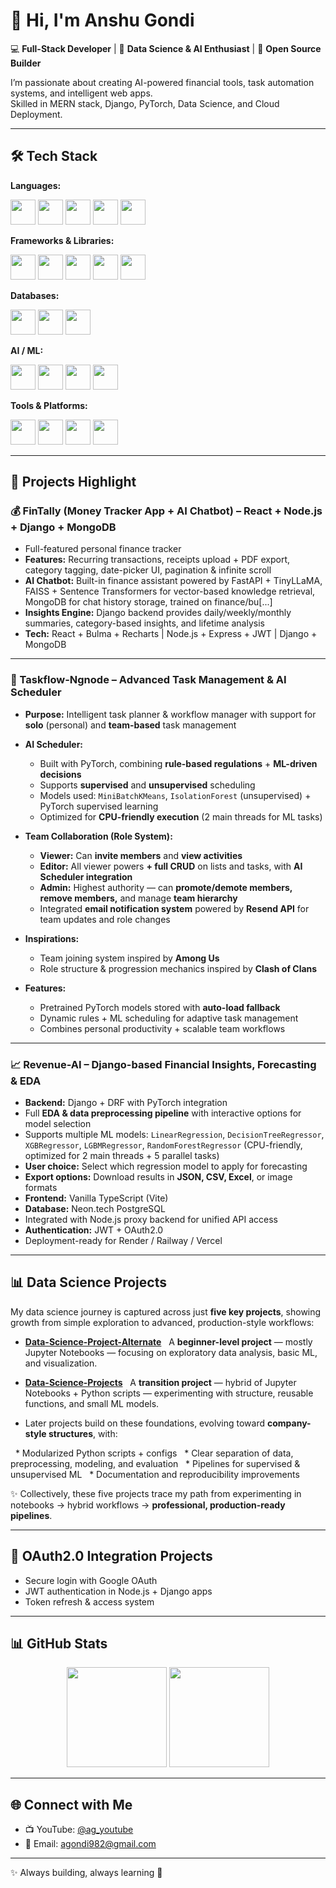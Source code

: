 # 👋 Hi, I'm Anshu Gondi

💻 **Full-Stack Developer** | 🔬 **Data Science & AI Enthusiast** | 🚀 **Open Source Builder**

I’m passionate about creating AI-powered financial tools, task automation systems, and intelligent web apps.  
Skilled in MERN stack, Django, PyTorch, Data Science, and Cloud Deployment.

---

## 🛠️ Tech Stack  

**Languages:**  
<p>
  <img src="https://cdn.jsdelivr.net/gh/devicons/devicon/icons/python/python-original.svg" width="40" height="40" />
  <img src="https://cdn.jsdelivr.net/gh/devicons/devicon/icons/javascript/javascript-original.svg" width="40" height="40" />
  <img src="https://cdn.jsdelivr.net/gh/devicons/devicon/icons/typescript/typescript-original.svg" width="40" height="40" />
  <img src="https://cdn.jsdelivr.net/gh/devicons/devicon/icons/mysql/mysql-original.svg" width="40" height="40" />
  <img src="https://cdn.jsdelivr.net/gh/devicons/devicon/icons/postgresql/postgresql-original.svg" width="40" height="40" />
</p>

**Frameworks & Libraries:**  
<p>
  <img src="https://cdn.jsdelivr.net/gh/devicons/devicon/icons/django/django-plain.svg" width="40" height="40" />
  <img src="https://cdn.jsdelivr.net/gh/devicons/devicon/icons/nodejs/nodejs-original.svg" width="40" height="40" />
  <img src="https://cdn.jsdelivr.net/gh/devicons/devicon/icons/express/express-original.svg" width="40" height="40" />
  <img src="https://cdn.jsdelivr.net/gh/devicons/devicon/icons/react/react-original.svg" width="40" height="40" />
  <img src="https://cdn.jsdelivr.net/gh/devicons/devicon/icons/fastapi/fastapi-original.svg" width="40" height="40" />
</p>

**Databases:**  
<p>
  <img src="https://cdn.jsdelivr.net/gh/devicons/devicon/icons/mongodb/mongodb-original.svg" width="40" height="40" />
  <img src="https://cdn.jsdelivr.net/gh/devicons/devicon/icons/postgresql/postgresql-original.svg" width="40" height="40" />
  <img src="https://cdn.jsdelivr.net/gh/devicons/devicon/icons/mysql/mysql-original.svg" width="40" height="40" />
</p>

**AI / ML:**  
<p>
  <img src="https://cdn.jsdelivr.net/gh/devicons/devicon/icons/pytorch/pytorch-original.svg" width="40" height="40" />
  <img src="https://cdn.jsdelivr.net/gh/devicons/devicon/icons/numpy/numpy-original.svg" width="40" height="40" />
  <img src="https://cdn.jsdelivr.net/gh/devicons/devicon/icons/pandas/pandas-original.svg" width="40" height="40" />
  <img src="https://cdn.jsdelivr.net/gh/devicons/devicon/icons/scikitlearn/scikitlearn-original.svg" width="40" height="40" />
</p>

**Tools & Platforms:**  
<p>
  <img src="https://cdn.jsdelivr.net/gh/devicons/devicon/icons/docker/docker-original.svg" width="40" height="40" />
  <img src="https://cdn.jsdelivr.net/gh/devicons/devicon/icons/git/git-original.svg" width="40" height="40" />
  <img src="https://cdn.jsdelivr.net/gh/devicons/devicon/icons/googlecloud/googlecloud-original.svg" width="40" height="40" />
  <img src="https://cdn.jsdelivr.net/gh/devicons/devicon/icons/vercel/vercel-original.svg" width="40" height="40" />
</p>

---

## 🚀 Projects Highlight

### 💰 FinTally (Money Tracker App + AI Chatbot) – React + Node.js + Django + MongoDB
- Full-featured personal finance tracker  
- **Features:** Recurring transactions, receipts upload + PDF export, category tagging, date-picker UI, pagination & infinite scroll  
- **AI Chatbot:** Built-in finance assistant powered by FastAPI + TinyLLaMA, FAISS + Sentence Transformers for vector-based knowledge retrieval, MongoDB for chat history storage, trained on finance/bu[...]
- **Insights Engine:** Django backend provides daily/weekly/monthly summaries, category-based insights, and lifetime analysis  
- **Tech:** React + Bulma + Recharts | Node.js + Express + JWT | Django + MongoDB  

---

### 📂 Taskflow-Ngnode – Advanced Task Management & AI Scheduler

- **Purpose:** Intelligent task planner & workflow manager with support for **solo** (personal) and **team-based** task management  

- **AI Scheduler:**  
  - Built with PyTorch, combining **rule-based regulations** + **ML-driven decisions**  
  - Supports **supervised** and **unsupervised** scheduling  
  - Models used: `MiniBatchKMeans`, `IsolationForest` (unsupervised) + PyTorch supervised learning  
  - Optimized for **CPU-friendly execution** (2 main threads for ML tasks)  

- **Team Collaboration (Role System):**  
  - **Viewer:** Can **invite members** and **view activities**  
  - **Editor:** All viewer powers **+ full CRUD** on lists and tasks, with **AI Scheduler integration**  
  - **Admin:** Highest authority — can **promote/demote members, remove members,** and manage **team hierarchy**  
  - Integrated **email notification system** powered by **Resend API** for team updates and role changes  

- **Inspirations:**  
  - Team joining system inspired by **Among Us**  
  - Role structure & progression mechanics inspired by **Clash of Clans**  

- **Features:**  
  - Pretrained PyTorch models stored with **auto-load fallback**  
  - Dynamic rules + ML scheduling for adaptive task management  
  - Combines personal productivity + scalable team workflows  

---

### 📈 Revenue-AI – Django-based Financial Insights, Forecasting & EDA

* **Backend:** Django + DRF with PyTorch integration
* Full **EDA & data preprocessing pipeline** with interactive options for model selection
* Supports multiple ML models: `LinearRegression`, `DecisionTreeRegressor`, `XGBRegressor`, `LGBMRegressor`, `RandomForestRegressor` (CPU-friendly, optimized for 2 main threads + 5 parallel tasks)
* **User choice:** Select which regression model to apply for forecasting
* **Export options:** Download results in **JSON, CSV, Excel**, or image formats
* **Frontend:** Vanilla TypeScript (Vite)
* **Database:** Neon.tech PostgreSQL
* Integrated with Node.js proxy backend for unified API access
* **Authentication:** JWT + OAuth2.0
* Deployment-ready for Render / Railway / Vercel  

---

## 📊 Data Science Projects

My data science journey is captured across just **five key projects**, showing growth from simple exploration to advanced, production-style workflows:

* [**Data-Science-Project-Alternate**](https://github.com/Anshu-Gondi/Data-Science-Project-Alternate)
  A **beginner-level project** — mostly Jupyter Notebooks — focusing on exploratory data analysis, basic ML, and visualization.

* [**Data-Science-Projects**](https://github.com/Anshu-Gondi/Data-Science-Projects)
  A **transition project** — hybrid of Jupyter Notebooks + Python scripts — experimenting with structure, reusable functions, and small ML models.

* Later projects build on these foundations, evolving toward **company-style structures**, with:

  * Modularized Python scripts + configs
  * Clear separation of data, preprocessing, modeling, and evaluation
  * Pipelines for supervised & unsupervised ML
  * Documentation and reproducibility improvements

✨ Collectively, these five projects trace my path from experimenting in notebooks → hybrid workflows → **professional, production-ready pipelines**.

---

## 🔐 OAuth2.0 Integration Projects
- Secure login with Google OAuth  
- JWT authentication in Node.js + Django apps  
- Token refresh & access system  

---

## 📊 GitHub Stats

<p align="center">  
  <img src="https://github-readme-stats.vercel.app/api?username=Anshu-Gondi&show_icons=true&theme=radical" height="160" />  
  <img src="https://github-readme-stats.vercel.app/api/top-langs/?username=Anshu-Gondi&layout=compact&theme=radical" height="160" />  
</p>    

---

## 🌐 Connect with Me
- 📺 YouTube: [@ag_youtube](https://youtube.com/@ag_youtube)  
- 📧 Email: agondi982@gmail.com  

---

✨ Always building, always learning 🚀

<!--
**Anshu-Gondi/Anshu-Gondi** is a ✨ _special_ ✨ repository because its `README.md` (this file) appears on your GitHub profile.

Here are some ideas to get you started:

- 🔭 I’m currently working on ...
- 🌱 I’m currently learning ...
- 👯 I’m looking to collaborate on ...
- 🤔 I’m looking for help with ...
- 💬 Ask me about ...
- 📫 How to reach me: ...
- 😄 Pronouns: ...
- ⚡ Fun fact: ...
-->

<!--
**Anshu-Gondi/Anshu-Gondi** is a ✨ _special_ ✨ repository because its `README.md` (this file) appears on your GitHub profile.

Here are some ideas to get you started:

- 🔭 I’m currently working on ...
- 🌱 I’m currently learning ...
- 👯 I’m looking to collaborate on ...
- 🤔 I’m looking for help with ...
- 💬 Ask me about ...
- 📫 How to reach me: ...
- 😄 Pronouns: ...
- ⚡ Fun fact: ...
-->
